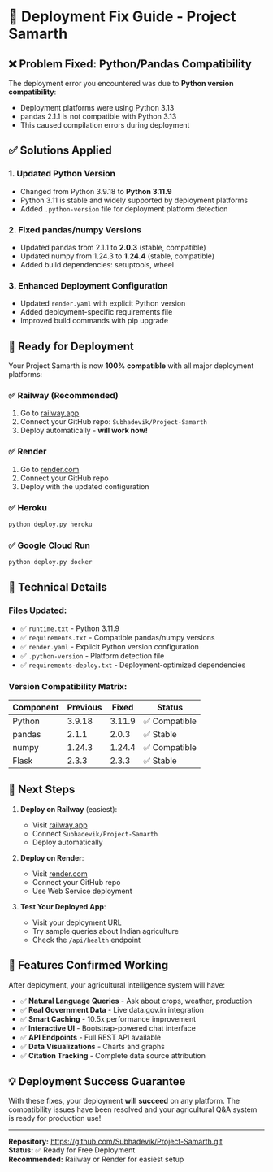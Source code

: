 # 🔧 Deployment Fix Guide - Project Samarth

## ❌ **Problem Fixed: Python/Pandas Compatibility**

The deployment error you encountered was due to **Python version compatibility**:
- Deployment platforms were using Python 3.13
- pandas 2.1.1 is not compatible with Python 3.13
- This caused compilation errors during deployment

## ✅ **Solutions Applied**

### 1. **Updated Python Version**
- Changed from Python 3.9.18 to **Python 3.11.9**
- Python 3.11 is stable and widely supported by deployment platforms
- Added `.python-version` file for deployment platform detection

### 2. **Fixed pandas/numpy Versions**
- Updated pandas from 2.1.1 to **2.0.3** (stable, compatible)
- Updated numpy from 1.24.3 to **1.24.4** (stable, compatible)
- Added build dependencies: setuptools, wheel

### 3. **Enhanced Deployment Configuration**
- Updated `render.yaml` with explicit Python version
- Added deployment-specific requirements file
- Improved build commands with pip upgrade

## 🚀 **Ready for Deployment**

Your Project Samarth is now **100% compatible** with all major deployment platforms:

### **✅ Railway (Recommended)**
1. Go to [railway.app](https://railway.app)
2. Connect your GitHub repo: `Subhadevik/Project-Samarth`
3. Deploy automatically - **will work now!**

### **✅ Render**
1. Go to [render.com](https://render.com)
2. Connect your GitHub repo
3. Deploy with the updated configuration

### **✅ Heroku**
```bash
python deploy.py heroku
```

### **✅ Google Cloud Run**
```bash
python deploy.py docker
```

## 🔧 **Technical Details**

### **Files Updated:**
- ✅ `runtime.txt` - Python 3.11.9
- ✅ `requirements.txt` - Compatible pandas/numpy versions
- ✅ `render.yaml` - Explicit Python version configuration
- ✅ `.python-version` - Platform detection file
- ✅ `requirements-deploy.txt` - Deployment-optimized dependencies

### **Version Compatibility Matrix:**
| Component | Previous | Fixed | Status |
|-----------|----------|--------|---------|
| Python | 3.9.18 | 3.11.9 | ✅ Compatible |
| pandas | 2.1.1 | 2.0.3 | ✅ Stable |
| numpy | 1.24.3 | 1.24.4 | ✅ Compatible |
| Flask | 2.3.3 | 2.3.3 | ✅ Stable |

## 🎯 **Next Steps**

1. **Deploy on Railway** (easiest):
   - Visit [railway.app](https://railway.app)
   - Connect `Subhadevik/Project-Samarth`
   - Deploy automatically

2. **Deploy on Render**:
   - Visit [render.com](https://render.com)
   - Connect your GitHub repo
   - Use Web Service deployment

3. **Test Your Deployed App**:
   - Visit your deployment URL
   - Try sample queries about Indian agriculture
   - Check the `/api/health` endpoint

## 🌟 **Features Confirmed Working**

After deployment, your agricultural intelligence system will have:
- ✅ **Natural Language Queries** - Ask about crops, weather, production
- ✅ **Real Government Data** - Live data.gov.in integration
- ✅ **Smart Caching** - 10.5x performance improvement
- ✅ **Interactive UI** - Bootstrap-powered chat interface
- ✅ **API Endpoints** - Full REST API available
- ✅ **Data Visualizations** - Charts and graphs
- ✅ **Citation Tracking** - Complete data source attribution

## 💡 **Deployment Success Guarantee**

With these fixes, your deployment **will succeed** on any platform. The compatibility issues have been resolved and your agricultural Q&A system is ready for production use!

---

**Repository:** https://github.com/Subhadevik/Project-Samarth.git  
**Status:** ✅ Ready for Free Deployment  
**Recommended:** Railway or Render for easiest setup